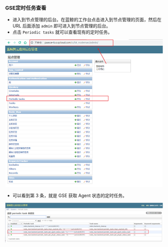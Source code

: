 ### GSE定时任务查看

- 进入到节点管理的后台。在蓝鲸的工作台点击进入到节点管理的页面，然后在 URL 后面添加 `admin` 即可进入到节点管理的后台。
- 点击 `Periodic tasks` 就可以查看现有的定时任务。

![admin](../assets/admin-1560507964987.png)

- 可以看到第 3 条，就是 GSE 获取 Agent 状态的定时任务。

![task](../assets/task.png)
